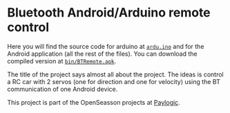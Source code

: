 Bluetooth Android/Arduino remote control
========================================

Here you will find the source code for arduino at
[``ardu.ino``](https://github.com/agonzalezro/BTRemote/blob/master/ardu.ino)
and for the Android application (all the rest of the files). You can download the
compiled version at
[``bin/BTRemote.apk``](https://raw.github.com/agonzalezro/BTRemote/blob/master/bin/BTRemote.apk).

The title of the project says almost all about the project. The ideas is
control a RC car with 2 servos (one for direction and one for velocity) using
the BT communication of one Android device.

This project is part of the OpenSeasson projects at
[Paylogic](http://paylogic.nl).
